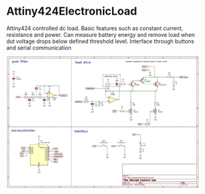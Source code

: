 # Attiny424ElectronicLoad
Attiny424 controlled dc load. Basic features such as constant current, resistance and power. Can measure battery energy and remove load when dut voltage drops below defined threshold level. Interface through buttons and serial communication


![schematic](https://github.com/aWanha/Attiny424ElectronicLoad/blob/main/schematic.jpg)
